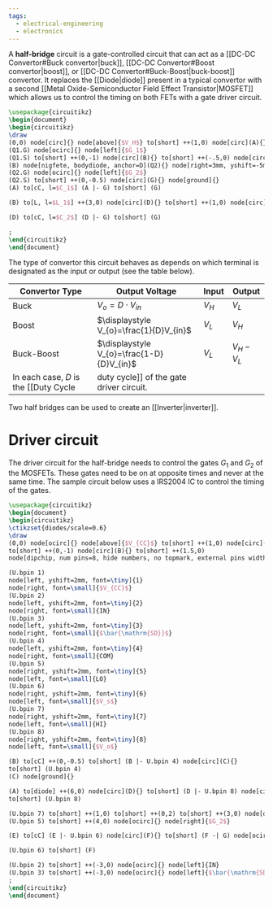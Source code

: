```yaml
---
tags:
  - electrical-engineering
  - electronics
---
```

A **half-bridge** circuit is a gate-controlled circuit that can act as a [[DC-DC Convertor#Buck convertor|buck]], [[DC-DC Convertor#Boost convertor|boost]], or [[DC-DC Convertor#Buck-Boost|buck-boost]] convertor. It replaces the [[Diode|diode]] present in a typical convertor with a second [[Metal Oxide-Semiconductor Field Effect Transistor|MOSFET]] which allows us to control the timing on both FETs with a gate driver circuit.
```tikz
\usepackage{circuitikz}
\begin{document}
\begin{circuitikz}
\draw
(0,0) node[circ]{} node[above]{$V_H$} to[short] ++(1,0) node[circ](A){} to[short] ++(3,0) node[nigfete, bodydiode, anchor=D](Q1){} node[right=3mm, yshift=-5mm]{$Q_1$}
(Q1.G) node[ocirc]{} node[left]{$G_1$}
(Q1.S) to[short] ++(0,-1) node[circ](B){} to[short] ++(-.5,0) node[circ]{} node[left]{M}
(B) node[nigfete, bodydiode, anchor=D](Q2){} node[right=3mm, yshift=-5mm]{$Q_2$}
(Q2.G) node[ocirc]{} node[left]{$G_2$}
(Q2.S) to[short] ++(0,-0.5) node[circ](G){} node[ground]{}
(A) to[cC, l=$C_1$] (A |- G) to[short] (G)

(B) to[L, l=$L_1$] ++(3,0) node[circ](D){} to[short] ++(1,0) node[circ]{} node[above]{$V_L$}

(D) to[cC, l=$C_2$] (D |- G) to[short] (G)

;
\end{circuitikz}
\end{document}
```
The type of convertor this circuit behaves as depends on which terminal is designated as the input or output (see the table below).

| Convertor Type | Output Voltage                            | Input   | Output        |
| -------------- | ----------------------------------------- | ------- | ------------- |
| Buck           | $V_{o}=D\cdot V_{in}$                     | $V_{H}$ | $V_{L}$       |
| Boost          | $\displaystyle V_{o}=\frac{1}{D}V_{in}$   | $V_{L}$ | $V_{H}$       |
| Buck-Boost     | $\displaystyle V_{o}=\frac{1-D}{D}V_{in}$ | $V_{L}$ | $V_{H}-V_{L}$ |
In each case, $D$ is the [[Duty Cycle|duty cycle]] of the gate driver circuit.

Two half bridges can be used to create an [[Inverter|inverter]].
# Driver circuit
The driver circuit for the half-bridge needs to control the gates $G_{1}$ and $G_{2}$ of the MOSFETs. These gates need to be on at opposite times and never at the same time. The sample circuit below uses a IRS2004 IC to control the timing of the gates.
```tikz
\usepackage{circuitikz}
\begin{document}
\begin{circuitikz}
\ctikzset{diodes/scale=0.6}
\draw
(0,0) node[ocirc]{} node[above]{$V_{CC}$} to[short] ++(1,0) node[circ](A){}
to[short] ++(0,-1) node[circ](B){} to[short] ++(1.5,0)
node[dipchip, num pins=8, hide numbers, no topmark, external pins width=0.25, anchor=bpin 1](U){}

(U.bpin 1) 
node[left, yshift=2mm, font=\tiny]{1}
node[right, font=\small]{$V_{CC}$}
(U.bpin 2) 
node[left, yshift=2mm, font=\tiny]{2}
node[right, font=\small]{IN}
(U.bpin 3) 
node[left, yshift=2mm, font=\tiny]{3}
node[right, font=\small]{$\bar{\mathrm{SD}}$}
(U.bpin 4) 
node[left, yshift=2mm, font=\tiny]{4}
node[right, font=\small]{COM}
(U.bpin 5) 
node[right, yshift=2mm, font=\tiny]{5}
node[left, font=\small]{LO}
(U.bpin 6) 
node[right, yshift=2mm, font=\tiny]{6}
node[left, font=\small]{$V_s$}
(U.bpin 7) 
node[right, yshift=2mm, font=\tiny]{7}
node[left, font=\small]{HI}
(U.bpin 8) 
node[right, yshift=2mm, font=\tiny]{8}
node[left, font=\small]{$V_o$}

(B) to[cC] ++(0,-0.5) to[short] (B |- U.bpin 4) node[circ](C){}
to[short] (U.bpin 4)
(C) node[ground]{}

(A) to[diode] ++(6,0) node[circ](D){} to[short] (D |- U.bpin 8) node[circ](E){}
to[short] (U.bpin 8)

(U.bpin 7) to[short] ++(1,0) to[short] ++(0,2) to[short] ++(3,0) node[ocirc](G){} node[right]{$G_1$}
(U.bpin 5) to[short] ++(4,0) node[ocirc]{} node[right]{$G_2$}

(E) to[cC] (E |- U.bpin 6) node[circ](F){} to[short] (F -| G) node[ocirc]{} node[right]{M}

(U.bpin 6) to[short] (F)

(U.bpin 2) to[short] ++(-3,0) node[ocirc]{} node[left]{IN}
(U.bpin 3) to[short] ++(-3,0) node[ocirc]{} node[left]{$\bar{\mathrm{SD}}$}
;
\end{circuitikz}
\end{document}
```
